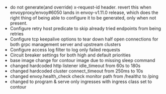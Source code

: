 - do not generate(and override) x-request-id header. revert this when envoyproxy/envoy#6050 lands in envoy-v1.11.0 release,
   which does the right thing of being able to configure it to be generated, only when not present.
- Configure retry host predicate to skip already tried endpoints from being retries
- Configure tcp keepalive options to tear down half open connections for both grpc management server and upstream clusters
- Configure access log filter to log only failed requests
- Circuit breaker settings for both high and default priorities
- base image change for contour image due to missing sleep command
- changed hardcoded http listener idle_timeout from 60s to 180s
- changed hardcoded cluster connect_timeout from 250ms to 10s
- changed envoy.health_check check monitor path from /healthz to /ping
- changed to program & serve only ingresses with ingress class set to contour
